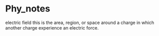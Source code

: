 # Phy_notes
electric field 
this is the area, region, or space around a charge in which another charge experience an electric force. 